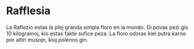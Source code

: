# Rafflesia

La Raflezio estas la plej granda simpla floro en la mondo. Gi povas pezi gis 10
kilogramoj, kio estas fakte sufice peza. La floro odoras kiel putra karno por
altiri musojn, kiuj polenos gin.
